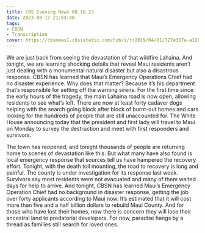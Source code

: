 ```yaml
---
title: CBS Evening News 08.16.23
date: 2023-08-17 21:53:48
tags:
- CBSN
- Transcription
cover: https://cbsnews1.cbsistatic.com/hub/i/r/2019/04/01/727e357a-a126-4138-a2c5-4d3222669d57/thumbnail/640x360/3ff2761028dc5c65cc4f07acd54bcd5c/cbsn2-logo-1920x1080.jpg
---
```

We are just back from seeing the devastation of that wildfire Lahaina. And tonight, we are learning shocking details that reveal Maui residents aren’t just dealing with a monumental natural disaster but also a disastrous response. CBSN has learned that Maui’s Emergency Operations Chief had no disaster experience. Why does that matter? Because it’s his department that’s responsible for setting off the warning sirens. For the first time since the early hours of the tragedy, the main Lahaina road is now open, allowing residents to see what’s left. There are now at least forty cadaver dogs helping with the search going block after block of burnt-out homes and cars looking for the hundreds of people that are still unaccounted for. The White House announcing today that the president and first lady will travel to Maui on Monday to survey the destruction and meet with first responders and survivors. 

The town has reopened, and tonight thousands of people are returning home to scenes of devastation like this. But what many have also found is local emergency response that sources tell us have hampered the recovery effort. Tonight, with the death toll mounting, the road to recovery is long and painful. The county is under investigation for its response last week. Survivors say most residents were not evacuated and many of them waited days for help to arrive. And tonight, CBSN has learned Maui’s Emergency Operation Chief had no background in disaster response, getting the job over forty applicants according to Maui now. It’s estimated that it will cost more than five and a half billion dollars to rebuild Maui County. And for those who have lost their homes, now there is concern they will lose their ancestral land to predatorial developers. For now, paradise hangs by a thread as families still search for loved ones. 
